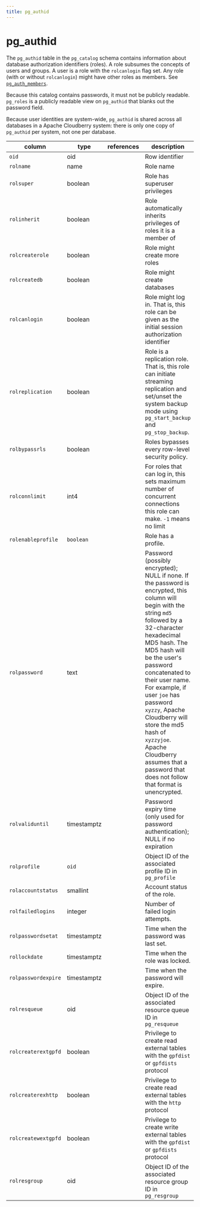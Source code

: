 ```yaml
---
title: pg_authid
---
```


# pg_authid

The `pg_authid` table in the `pg_catalog` schema contains information about database authorization identifiers (roles). A role subsumes the concepts of users and groups. A user is a role with the `rolcanlogin` flag set. Any role (with or without `rolcanlogin`) might have other roles as members. See [`pg_auth_members`](./pg-auth-members.md).

Because this catalog contains passwords, it must not be publicly readable. `pg_roles` is a publicly readable view on `pg_authid` that blanks out the password field.

Because user identities are system-wide, `pg_authid` is shared across all databases in a Apache Cloudberry system: there is only one copy of `pg_authid` per system, not one per database.

|column|type|references|description|
|------|----|----------|-----------|
|`oid`|oid| |Row identifier|
|`rolname`|name| |Role name|
|`rolsuper`|boolean| |Role has superuser privileges|
|`rolinherit`|boolean| |Role automatically inherits privileges of roles it is a member of|
|`rolcreaterole`|boolean| |Role might create more roles|
|`rolcreatedb`|boolean| |Role might create databases|
|`rolcanlogin`|boolean| |Role might log in. That is, this role can be given as the initial session authorization identifier|
|`rolreplication`|boolean| |Role is a replication role. That is, this role can initiate streaming replication and set/unset the system backup mode using `pg_start_backup` and `pg_stop_backup`.|
|`rolbypassrls`|boolean| |Roles bypasses every row-level security policy.|
|`rolconnlimit`|int4| |For roles that can log in, this sets maximum number of concurrent connections this role can make. `-1` means no limit|
| `rolenableprofile` | `boolean` |  | Role has a profile. |
|`rolpassword`|text| |Password (possibly encrypted); NULL if none. If the password is encrypted, this column will begin with the string `md5` followed by a 32-character hexadecimal MD5 hash. The MD5 hash will be the user's password concatenated to their user name. For example, if user `joe` has password `xyzzy`, Apache Cloudberry will store the md5 hash of `xyzzyjoe`. Apache Cloudberry assumes that a password that does not follow that format is unencrypted.|
|`rolvaliduntil`|timestamptz| |Password expiry time (only used for password authentication); NULL if no expiration|
| `rolprofile` | `oid` |  | Object ID of the associated profile ID in `pg_profile` |
| `rolaccountstatus` | smallint |  | Account status of the role. |
| `rolfailedlogins` | integer | | Number of failed login attempts. |
| `rolpasswordsetat` | timestamptz | | Time when the password was last set. |
| `rollockdate`  | timestamptz | | Time when the role was locked. |
| `rolpasswordexpire` | timestamptz | | Time when the password will expire. |
|`rolresqueue`|oid| |Object ID of the associated resource queue ID in `pg_resqueue` |
|`rolcreaterextgpfd`|boolean| |Privilege to create read external tables with the `gpfdist` or `gpfdists` protocol|
|`rolcreaterexhttp`|boolean| |Privilege to create read external tables with the `http` protocol|
|`rolcreatewextgpfd`|boolean| |Privilege to create write external tables with the `gpfdist` or `gpfdists` protocol|
|`rolresgroup`|oid| |Object ID of the associated resource group ID in `pg_resgroup` |
